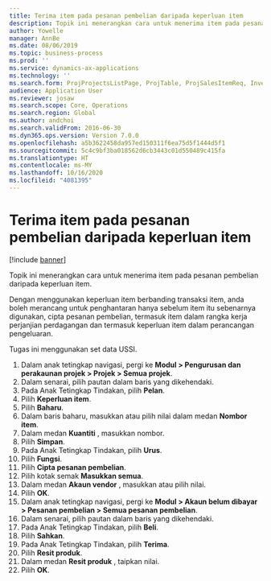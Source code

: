 ```yaml
---
title: Terima item pada pesanan pembelian daripada keperluan item
description: Topik ini menerangkan cara untuk menerima item pada pesanan pembelian daripada keperluan item.
author: Yowelle
manager: AnnBe
ms.date: 08/06/2019
ms.topic: business-process
ms.prod: ''
ms.service: dynamics-ax-applications
ms.technology: ''
ms.search.form: ProjProjectsListPage, ProjTable, ProjSalesItemReq, InventItemIdLookupSimple, PurchCreateFromSalesOrder, VendAccountItemLookup, PurchTable, PurchEditLines
audience: Application User
ms.reviewer: josaw
ms.search.scope: Core, Operations
ms.search.region: Global
ms.author: andchoi
ms.search.validFrom: 2016-06-30
ms.dyn365.ops.version: Version 7.0.0
ms.openlocfilehash: a5b3622458da957ed150311f6ea75d5f1444d5f1
ms.sourcegitcommit: 5c4c9bf3ba018562d6cb3443c01d550489c415fa
ms.translationtype: HT
ms.contentlocale: ms-MY
ms.lasthandoff: 10/16/2020
ms.locfileid: "4081395"
---
```

# <a name="receive-items-on-purchase-order-from-item-requirement"></a>Terima item pada pesanan pembelian daripada keperluan item

[!include [banner](../../includes/banner.md)]

Topik ini menerangkan cara untuk menerima item pada pesanan pembelian daripada keperluan item.

Dengan menggunakan keperluan item berbanding transaksi item, anda boleh merancang untuk penghantaran hanya sebelum item itu sebenarnya digunakan, cipta pesanan pembelian, termasuk item dalam rangka kerja perjanjian perdagangan dan termasuk keperluan item dalam perancangan pengeluaran. 

Tugas ini menggunakan set data USSI.

1. Dalam anak tetingkap navigasi, pergi ke **Modul > Pengurusan dan perakaunan projek > Projek > Semua projek**.
2. Dalam senarai, pilih pautan dalam baris yang dikehendaki.
3. Pada Anak Tetingkap Tindakan, pilih **Pelan**.
4. Pilih **Keperluan item**.
5. Pilih **Baharu**.
6. Dalam baris baharu, masukkan atau pilih nilai dalam medan **Nombor item**.
7. Dalam medan **Kuantiti** , masukkan nombor.
8. Pilih **Simpan**.
9. Pada Anak Tetingkap Tindakan, pilih **Urus**.
10. Pilih **Fungsi**.
11. Pilih **Cipta pesanan pembelian**.
12. Pilih kotak semak **Masukkan semua**.
13. Dalam medan **Akaun vendor** , masukkan atau pilih nilai.
14. Pilih **OK**.
15. Dalam anak tetingkap navigasi, pergi ke **Modul > Akaun belum dibayar > Pesanan pembelian > Semua pesanan pembelian**.
16. Dalam senarai, pilih pautan dalam baris yang dikehendaki.
17. Pada Anak Tetingkap Tindakan, pilih **Beli**.
18. Pilih **Sahkan**.
19. Pada Anak Tetingkap Tindakan, pilih **Terima**.
20. Pilih **Resit produk**.
21. Dalam medan **Resit produk** , taipkan nilai.
22. Pilih **OK**.

